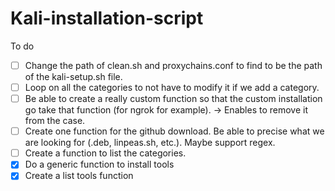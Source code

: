 # Kali-installation-script

To do
- [ ] Change the path of clean.sh and proxychains.conf to find to be the path of the kali-setup.sh file.
- [ ] Loop on all the categories to not have to modify it if we add a category.
- [ ] Be able to create a really custom function so that the custom installation go take that function (for ngrok for example). -> Enables to remove it from the case.
- [ ] Create one function for the github download. Be able to precise what we are looking for (.deb, linpeas.sh, etc.). Maybe support regex.
- [ ] Create a function to list the categories.
- [x] Do a generic function to install tools
- [x] Create a list tools function
